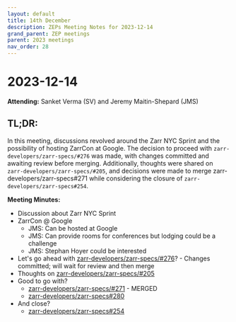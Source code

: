 ```yaml
---
layout: default
title: 14th December
description: ZEPs Meeting Notes for 2023-12-14
grand_parent: ZEP meetings
parent: 2023 meetings
nav_order: 28
---
```


# 2023-12-14

**Attending:** Sanket Verma (SV) and Jeremy Maitin-Shepard (JMS)

## TL;DR:

In this meeting, discussions revolved around the Zarr NYC Sprint and the possibility of hosting ZarrCon at Google. The decision to proceed with `zarr-developers/zarr-specs/#276` was made, with changes committed and awaiting review before merging. Additionally, thoughts were shared on `zarr-developers/zarr-specs/#205`, and decisions were made to merge zarr-developers/zarr-specs#271 while considering the closure of `zarr-developers/zarr-specs#254`.

**Meeting Minutes:**

- Discussion about Zarr NYC Sprint
- ZarrCon @ Google
    - JMS: Can be hosted at Google
    - JMS: Can provide rooms for conferences but lodging could be a challenge
    - JMS: Stephan Hoyer could be interested
- Let's go ahead with [zarr-developers/zarr-specs/#276](https://github.com/zarr-developers/zarr-specs/pull/276)? - Changes committed; will wait for review and then merge
- Thoughts on [zarr-developers/zarr-specs/#205](https://github.com/zarr-developers/zarr-specs/pull/205)
- Good to go with? 
    - [zarr-developers/zarr-specs/#271](https://github.com/zarr-developers/zarr-specs/pull/271) - MERGED
    - [zarr-developers/zarr-specs#280](https://github.com/zarr-developers/zarr-specs/pull/280)
- And close?
    - [zarr-developers/zarr-specs#254](https://github.com/zarr-developers/zarr-specs/issues/254)
